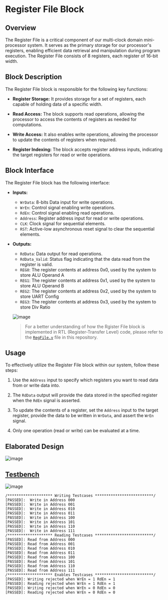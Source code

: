 # Register File Block

## Overview
The Register File is a critical component of our multi-clock domain mini-processor system. It serves as the primary storage for our processor's registers, enabling efficient data retrieval and manipulation during program execution. 
The Register File consists of 8 registers, each register of 16-bit width.


## Block Description
The Register File block is responsible for the following key functions:

- **Register Storage:** It provides storage for a set of registers, each capable of holding data of a specific width.

- **Read Access:** The block supports read operations, allowing the processor to access the contents of registers as needed for computations.

- **Write Access:** It also enables write operations, allowing the processor to update the contents of registers when required.

- **Register Indexing:** The block accepts register address inputs, indicating the target registers for read or write operations.

## Block Interface
The Register File block has the following interface:

- **Inputs:**
  - `WrData`: 8-bits Data input for write operations.
  - `WrEn`: Control signal enabling write operations.
  - `RdEn`: Control signal enabling read operations.
  - `Address`: Register address input for read or write operations.
  - `CLK`: Clock signal for sequential elements.
  - `RST`: Active-low asynchronous reset signal to clear the sequential elements.

- **Outputs:**
  - `RdData`: Data output for read operations.
  - `RdData_Valid`: Status flag indicating that the data read from the register is valid.
  - `REG0`: The register contents at address 0x0, used by the system to store ALU Operand A
  - `REG1`: The register contents at address 0x1, used by the system to store ALU Operand B
  - `REG2`: The register contents at address 0x2, used by the system to store UART Config
  - `REG3`: The register contents at address 0x3, used by the system to store Div Ratio
 
  ![image](https://github.com/AhmedAmrAbdellatif1/Multi-Clock-Domain-System/assets/140100601/fcefdc49-c7f5-49ff-bae6-ab6169afaa6f)

  > For a better understanding of how the Rgister File block is implemented in RTL (Register-Transfer Level) code, please refer to the [`RegFile.v`](./RegFile.v) file in this repository.


## Usage
To effectively utilize the Register File block within our system, follow these steps:

1. Use the `Address` input to specify which registers you want to read data from or write data into.

2. The `RdData` output will provide the data stored in the specified register when the `RdEn` signal is asserted.

3. To update the contents of a register, set the `Address` input to the target register, provide the data to be written in `WrData`, and assert the `WrEn` signal.

4. Only one operation (read or write) can be evaluated at a time.

## Elaborated Design

![image](https://github.com/AhmedAmrAbdellatif1/Multi-Clock-Domain-System/assets/140100601/5fc04b56-df8f-46d0-8ee3-ed82ba8c4ff3)

## [Testbench](./RegFile_tb.v)

![image](https://github.com/AhmedAmrAbdellatif1/Multi-Clock-Domain-System/assets/140100601/da78748f-1381-44da-b3cf-c388d6be6760)

```
/******************** Writing Testcases **************************/
[PASSED]:  Write in Address 000
[PASSED]:  Write in Address 001
[PASSED]:  Write in Address 010
[PASSED]:  Write in Address 011
[PASSED]:  Write in Address 100
[PASSED]:  Write in Address 101
[PASSED]:  Write in Address 110
[PASSED]:  Write in Address 111
/******************** Reading Testcases **************************/
[PASSED]: Read from Address 000
[PASSED]: Read from Address 001
[PASSED]: Read from Address 010
[PASSED]: Read from Address 011
[PASSED]: Read from Address 100
[PASSED]: Read from Address 101
[PASSED]: Read from Address 110
[PASSED]: Read from Address 111
/******************** Enables Testcases **************************/
[PASSED]: Writing rejected when WrEn = 1 RdEn = 1
[PASSED]: Reading rejected when WrEn = 1 RdEn = 1
[PASSED]: Writing rejected when WrEn = 0 RdEn = 0
[PASSED]: Reading rejected when WrEn = 0 RdEn = 0
```


